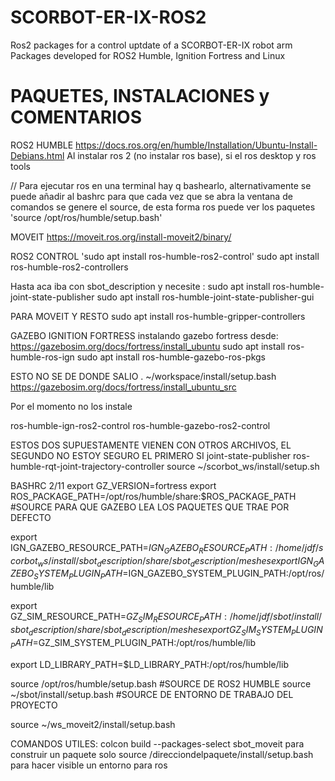 # SCORBOT-ER-IX-ROS2
Ros2 packages for a control uptdate of a SCORBOT-ER-IX robot arm
Packages developed for ROS2 Humble, Ignition Fortress and Linux 

# PAQUETES, INSTALACIONES y COMENTARIOS 
ROS2 HUMBLE
https://docs.ros.org/en/humble/Installation/Ubuntu-Install-Debians.html
Al instalar ros 2 (no instalar ros base), si el ros desktop y ros tools

// Para ejecutar ros en una terminal hay q bashearlo, alternativamente se puede añadir al bashrc para que cada vez que se abra la ventana de comandos se genere el source, de esta forma ros puede ver los paquetes
'source /opt/ros/humble/setup.bash'

MOVEIT
https://moveit.ros.org/install-moveit2/binary/

ROS2 CONTROL
 'sudo apt install ros-humble-ros2-control'
 sudo apt install ros-humble-ros2-controllers

Hasta aca iba con sbot_description y necesite :
 sudo apt install ros-humble-joint-state-publisher
 sudo apt install ros-humble-joint-state-publisher-gui

PARA MOVEIT Y RESTO 
 sudo apt install ros-humble-gripper-controllers


GAZEBO IGNITION FORTRESS
instalando gazebo fortress desde:
https://gazebosim.org/docs/fortress/install_ubuntu
 sudo apt install ros-humble-ros-ign
 sudo apt install ros-humble-gazebo-ros-pkgs 

ESTO NO SE DE DONDE SALIO
. ~/workspace/install/setup.bash
https://gazebosim.org/docs/fortress/install_ubuntu_src

 
Por el momento no los instale

 ros-humble-ign-ros2-control
 ros-humble-gazebo-ros2-control
  
 
 ESTOS DOS SUPUESTAMENTE VIENEN CON OTROS ARCHIVOS, EL SEGUNDO NO ESTOY SEGURO EL PRIMERO SI
 joint-state-publisher
 ros-humble-rqt-joint-trajectory-controller
 source ~/scorbot_ws/install/setup.sh

BASHRC 2/11
export GZ_VERSION=fortress
export ROS_PACKAGE_PATH=/opt/ros/humble/share:$ROS_PACKAGE_PATH #SOURCE PARA QUE GAZEBO LEA LOS PAQUETES QUE TRAE POR DEFECTO

export IGN_GAZEBO_RESOURCE_PATH=$IGN_GAZEBO_RESOURCE_PATH:/home/jdf/scorbot_ws/install/sbot_description/share/sbot_description/meshes
export IGN_GAZEBO_SYSTEM_PLUGIN_PATH=$IGN_GAZEBO_SYSTEM_PLUGIN_PATH:/opt/ros/humble/lib

export GZ_SIM_RESOURCE_PATH=$GZ_SIM_RESOURCE_PATH:/home/jdf/sbot/install/sbot_description/share/sbot_description/meshes
export GZ_SIM_SYSTEM_PLUGIN_PATH=$GZ_SIM_SYSTEM_PLUGIN_PATH:/opt/ros/humble/lib

export LD_LIBRARY_PATH=$LD_LIBRARY_PATH:/opt/ros/humble/lib

source /opt/ros/humble/setup.bash #SOURCE DE ROS2 HUMBLE
source ~/sbot/install/setup.bash #SOURCE DE ENTORNO DE TRABAJO DEL PROYECTO

source ~/ws_moveit2/install/setup.bash 



COMANDOS UTILES:
colcon build --packages-select sbot_moveit para construir un paquete solo
source /direcciondelpaquete/install/setup.bash para hacer visible un entorno para ros
